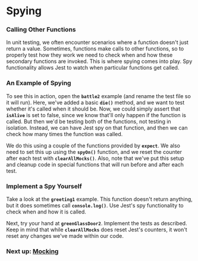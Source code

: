 # Spying 

### Calling Other Functions

In unit testing, we often encounter scenarios where a function doesn't just return a value. Sometimes, functions make calls to other functions, so to properly test how they work we need to check when and how these secondary functions are invoked. This is where spying comes into play. Spy functionality allows Jest to watch when particular functions get called.

### An Example of Spying
To see this in action, open the **<code>battle2</code>** example (and rename the test file so it will run). Here, we've added a basic **<code>die()</code>** method, and we want to test whether it's called when it should be. Now, we could simply assert that **<code>isAlive</code>** is set to false, since we know that'll only happen if the function is called. But then we'd be testing both of the functions, not testing in isolation. Instead, we can have Jest spy on that function, and then we can check how many times the function was called.

We do this using a couple of the functions provided by **<code>expect</code>**. We also need to set this up using the **<code>spyOn()</code>** function, and we reset the counter after each test with **<code>clearAllMocks()</code>**. Also, note that we've put this setup and cleanup code in special functions that will run before and after each test. 

### Implement a Spy Yourself
Take a look at the **<code>greeting1</code>** example. This function doesn't return anything, but it does sometimes call **<code>console.log()</code>**. Use Jest's spy functionality to check when and how it is called.

Next, try your hand at **<code>greenGlassDoor2</code>**. Implement the tests as described. Keep in mind that while **<code>clearAllMocks</code>** does reset Jest's counters, it won't reset any changes we've made within our code.


### Next up: [Mocking](MOCK.md)

